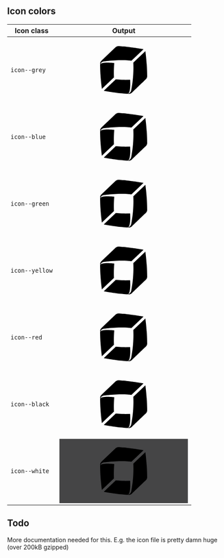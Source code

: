 <svg xmlns="http://www.w3.org/2000/svg" style="width:0; height:0; visibility:hidden;">
<symbol id="ruxit" viewBox="0 0 512 512">
  <path d="M68.33 213.457c.211 19.255.926 49.657 3.135 83.708 3.759 57.811 11.175 109.219 11.175 109.219l96.252-91.614s-3.502-45.825 2.182-114.27c-.001 0-106.584-12.729-112.744 12.957zM290.067 445.347c24.935-7.063 17.646-111.753 17.646-111.753-68.642 2.292-114.247-3.465-114.247-3.465l-96.252 91.609s50.986 9.951 108.545 16.56c32.496 3.727 76.534 6.774 82.713 7.201a6.57 6.57 0 0 0 1.595-.152z"/><path d="M68.284 207.53c.009 1.829.027 3.813.046 5.931 1.137-4.693 2.896-7.961 6.792-12.907 7.93-10.047 20.718-12.668 25.842-13.352 26.062-3.41 64.535-7.608 103.402-8.814 68.642-2.113 114.046 3.584 114.046 3.584l96.252-91.619s-50.51-9.625-108.06-16.395c-37.593-4.414-70.813-6.756-89.331-7.842-1.237-.083-14.566-1.705-27.088 10.185A383274.9 383274.9 0 0 0 79.852 181.019c-12.512 11.886-11.578 25.278-11.568 26.511zM295.118 445.897c-1.824-.106-3.804-.216-5.921-.349 4.748-.898 8.112-2.493 13.228-6.137 10.432-7.425 13.686-20.066 14.612-25.163 4.693-25.855 10.789-64.076 13.905-102.838 5.501-68.454 2.054-114.087 2.054-114.087l96.243-91.614s7.132 50.927 11.056 108.738c2.548 37.772 3.254 71.071 3.419 89.62.009 1.233.99 14.635-11.505 26.542-13.695 13.086-82.4 78.666-110.029 105.03-12.486 11.912-25.815 10.322-27.062 10.258z"/>
</symbol>
</svg>

## Icon colors

| Icon class | Output |
|------------|--------|
| `icon--grey` | <svg role="img" class="icon icon--grey"><use xlink:href="#ruxit"></use></svg> |
| `icon--blue` | <svg role="img" class="icon icon--blue"><use xlink:href="#ruxit"></use></svg> |
| `icon--green` | <svg role="img" class="icon icon--green"><use xlink:href="#ruxit"></use></svg> |
| `icon--yellow` | <svg role="img" class="icon icon--yellow"><use xlink:href="#ruxit"></use></svg> |
| `icon--red` | <svg role="img" class="icon icon--red"><use xlink:href="#ruxit"></use></svg> |
| `icon--black` | <svg role="img" class="icon icon--black"><use xlink:href="#ruxit"></use></svg> |
| `icon--white` | <svg role="img" class="icon icon--white" style="background-color: #454546"><use xlink:href="#ruxit"></use></svg> |


## Todo

More documentation needed for this. E.g. the icon file is pretty damn huge (over 200kB gzipped)
